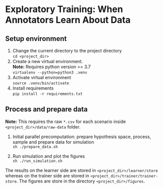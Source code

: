 # Exploratory Training: When Annotators Learn About Data

## Setup environment

1. Change the current directory to the project directory  
   `cd <project_dir>`
2. Create a new virtual environment.  
   **Note:** Requires python version >= 3.7  
   `virtualenv --python=python3 .venv`
3. Activate virtual environment  
   `source .venv/bin/activate`
4. Install requirements  
   `pip install -r requirements.txt`

## Process and prepare data

**Note:** This requires the raw `*.csv` for each scenario inside `<project_dir>/data/raw-data` folder.

1. Initial parallel precomputation: prepare hypothesis space, process, sample and prepare data for simulation  
   `sh ./prepare_data.sh`

2. Run simulation and plot the figures  
   `sh ./run_simulation.sh`

The results on the learner side are stored in `<project_dir>/learner/store` whereas on the trainer side are stored in `<project_dir>/trainer/trainer-store`. The figures are store in the directory `<project_dir>/figures`.
